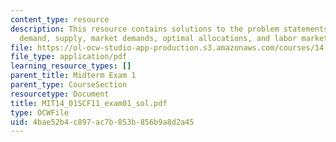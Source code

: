```yaml
---
content_type: resource
description: This resource contains solutions to the problem statements related to
  demand, supply, market demands, optimal allocations, and labor markets.
file: https://ol-ocw-studio-app-production.s3.amazonaws.com/courses/14-01sc-principles-of-microeconomics-fall-2011/4bae52b4c897ac7b853b856b9a8d2a45_MIT14_01SCF11_exam01_sol.pdf
file_type: application/pdf
learning_resource_types: []
parent_title: Midterm Exam 1
parent_type: CourseSection
resourcetype: Document
title: MIT14_01SCF11_exam01_sol.pdf
type: OCWFile
uid: 4bae52b4-c897-ac7b-853b-856b9a8d2a45
---
```


